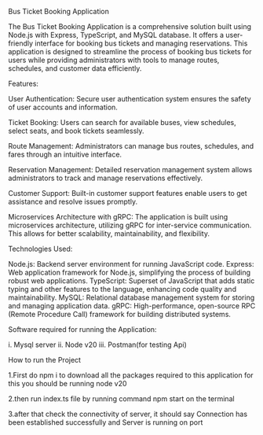 Bus Ticket Booking Application

The Bus Ticket Booking Application is a comprehensive solution built using Node.js with Express, TypeScript, and MySQL database.
It offers a user-friendly interface for booking bus tickets and managing reservations. 
This application is designed to streamline the process of booking bus tickets for users while providing administrators with tools to manage routes, schedules, and customer data efficiently.

Features:

User Authentication: Secure user authentication system ensures the safety of user accounts and information.

Ticket Booking: Users can search for available buses, view schedules, select seats, and book tickets seamlessly.

Route Management: Administrators can manage bus routes, schedules, and fares through an intuitive interface.

Reservation Management: Detailed reservation management system allows administrators to track and manage reservations effectively.

Customer Support: Built-in customer support features enable users to get assistance and resolve issues promptly.

Microservices Architecture with gRPC: The application is built using microservices architecture, utilizing gRPC for inter-service communication. 
This allows for better scalability, maintainability, and flexibility.




Technologies Used:

Node.js: Backend server environment for running JavaScript code.
Express: Web application framework for Node.js, simplifying the process of building robust web applications.
TypeScript: Superset of JavaScript that adds static typing and other features to the language, enhancing code quality and maintainability.
MySQL: Relational database management system for storing and managing application data.
gRPC: High-performance, open-source RPC (Remote Procedure Call) framework for building distributed systems.



Software required for running the Application:

i. Mysql server 
ii. Node v20 
iii. Postman(for testing Api)

How to run the Project

1.First do npm i to download all the packages required to this application for this you should be running node v20

2.then run index.ts file by running command npm start on the terminal

3.after that check the connectivity of server, it should say Connection has been established successfully and Server is running on port
